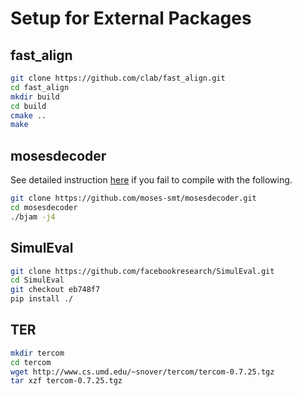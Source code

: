 # Setup for External Packages
## fast_align
```bash
git clone https://github.com/clab/fast_align.git
cd fast_align
mkdir build
cd build
cmake ..
make
```

## mosesdecoder
See detailed instruction [here](http://www.statmt.org/moses/?n=Development.GetStarted) if you fail to compile with the following.
```bash
git clone https://github.com/moses-smt/mosesdecoder.git
cd mosesdecoder
./bjam -j4
```

## SimulEval
```bash
git clone https://github.com/facebookresearch/SimulEval.git
cd SimulEval
git checkout eb748f7
pip install ./
```

## TER
```bash
mkdir tercom
cd tercom
wget http://www.cs.umd.edu/~snover/tercom/tercom-0.7.25.tgz
tar xzf tercom-0.7.25.tgz
```